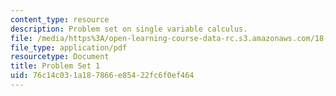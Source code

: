 ```yaml
---
content_type: resource
description: Problem set on single variable calculus.
file: /media/https%3A/open-learning-course-data-rc.s3.amazonaws.com/18-01-single-variable-calculus-fall-2006/76c14c031a187866e85422fc6f0ef464_ps1.pdf
file_type: application/pdf
resourcetype: Document
title: Problem Set 1
uid: 76c14c03-1a18-7866-e854-22fc6f0ef464
---
```

